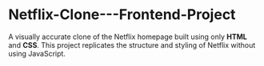 # Netflix-Clone---Frontend-Project
A visually accurate clone of the Netflix homepage built using only **HTML** and **CSS**. This project replicates the structure and styling of Netflix without using JavaScript.
